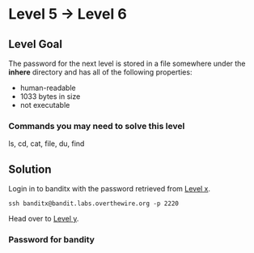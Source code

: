 # Level 5 → Level 6

## Level Goal

The password for the next level is stored in a file somewhere under the **inhere** directory and has all of the following properties:

* human-readable
* 1033 bytes in size
* not executable

### Commands you may need to solve this level

ls, cd, cat, file, du, find

## Solution

Login in to banditx with the password retrieved from [Level x](../Level%20x%20→%20Level%20y/).

```
ssh banditx@bandit.labs.overthewire.org -p 2220
```

Head over to [Level y](../Level%20y%20→%20Level%20z/).

### Password for bandity